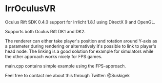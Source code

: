 IrrOculusVR
===========

Oculus Rift SDK 0.4.0 support for Irrlicht 1.8.1 using DirectX 9 and OpenGL. 

Supports both Oculus Rift DK1 and DK2.

The renderer can either take player's position and rotation around Y-axis as a parameter during
rendering or alternatively it's possible to link to player's head node. The linking is a good
solution for example for simulators while the other approach works nicely for FPS games.

main.cpp contains simple example using the FPS-approach.


Feel free to contact me about this through Twitter:
@Suskigek

